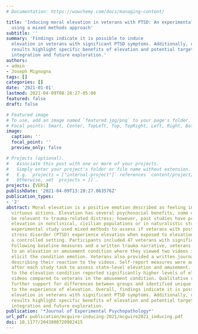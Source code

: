 ```yaml
---
# Documentation: https://wowchemy.com/docs/managing-content/

title: 'Inducing moral elevation in veterans with PTSD: An experimental investigation
  using a mixed methods approach'
subtitle: ''
summary: 'Findings indicate it is possible to induce
  elevation in veterans with significant PTSD symptoms. Additionally, qualitative
  results highlight specific benefits of elevation and potential targets for treatment
  integration and future exploration.'
authors:
- admin
- Joseph Mignogna
tags: []
categories: []
date: '2021-01-01'
lastmod: 2021-04-09T08:28:27-05:00
featured: false
draft: false

# Featured image
# To use, add an image named `featured.jpg/png` to your page's folder.
# Focal points: Smart, Center, TopLeft, Top, TopRight, Left, Right, BottomLeft, Bottom, BottomRight.
image:
  caption: ''
  focal_point: ''
  preview_only: false

# Projects (optional).
#   Associate this post with one or more of your projects.
#   Simply enter your project's folder or file name without extension.
#   E.g. `projects = ["internal-project"]` references `content/project/deep-learning/index.md`.
#   Otherwise, set `projects = []`.
projects: [VERS]
publishDate: '2021-04-09T13:28:27.063576Z'
publication_types:
- '2'
abstract: Moral elevation is a positive emotion described as feeling inspired by others?
  virtuous actions. Elevation has several psychosocial benefits, some of which may
  be relevant to trauma-related distress; however, past studies have primarily examined
  elevation in nonclinical, civilian populations or in naturalistic studies. This
  experimental study used mixed methods to assess if veterans with post-traumatic
  stress disorder (PTSD) experience elevation when exposed to elevation stimuli in
  a controlled setting. Participants included 47 veterans with significant PTSD symptoms.
  Following baseline measures and a written trauma narrative, veterans were randomized
  to an elevation or amusement condition where they viewed two videos intended to
  elicit the condition emotion. Veterans also provided a written journal response
  describing their reaction to the videos. Self-report measures were administered
  after each study task to assess state-level elevation and amusement. Veterans randomized
  to the elevation condition reported significantly higher levels of elevation after
  videos compared to veterans in the amusement condition. Qualitative results offered
  further support for differences between groups and identified unique themes related
  to the experience of elevation. Overall, findings indicate it is possible to induce
  elevation in veterans with significant PTSD symptoms. Additionally, qualitative
  results highlight specific benefits of elevation and potential targets for treatment
  integration and future exploration.
publication: '*Journal of Experimental Psychopathology*'
url_pdf: publication/mcguire-inducing-2021/mcguire2021_inducing.pdf
doi: 10.1177/2043808720982415
---
```

